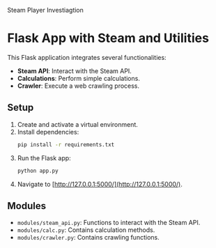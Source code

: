 Steam Player Investiagtion

# Flask App with Steam and Utilities

This Flask application integrates several functionalities:
- **Steam API**: Interact with the Steam API.
- **Calculations**: Perform simple calculations.
- **Crawler**: Execute a web crawling process.

## Setup

1. Create and activate a virtual environment.
2. Install dependencies:
    ```bash
    pip install -r requirements.txt
    ```
3. Run the Flask app:
    ```bash
    python app.py
    ```
4. Navigate to [http://127.0.0.1:5000/](http://127.0.0.1:5000/).

## Modules

- `modules/steam_api.py`: Functions to interact with the Steam API.
- `modules/calc.py`: Contains calculation methods.
- `modules/crawler.py`: Contains crawling functions.
